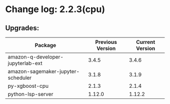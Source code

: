 # Change log: 2.2.3(cpu)

## Upgrades: 

Package | Previous Version | Current Version
---|---|---
amazon-q-developer-jupyterlab-ext|3.4.5|3.4.6
amazon-sagemaker-jupyter-scheduler|3.1.8|3.1.9
py-xgboost-cpu|2.1.3|2.1.4
python-lsp-server|1.12.0|1.12.2
